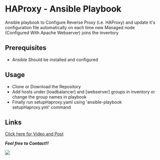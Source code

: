 # HAProxy - Ansible Playbook

Ansible playbook to Configure Reverse Proxy (i.e. HAProxy) and update it's configuration file automatically on each time new Managed node (Configured With Apache Webserver) joins the inventory

## Prerequisites- Ansible Should be installed and configured  

## Usage
- Clone or Download the Repository  
- Add hosts under [loadbalancer] and [webserver] groups in inventory or change the group names in playbook
- Finally run setupHaproxy.yaml using 'ansible-playbook setupHaproxy.yml' command  

## Links

[Click here for Video and Post](https://www.linkedin.com/posts/amanjhagrolia143_vimaldaga-righteducation-educationredefine-activity-6780695571222052864-rnL_)
  
***Feel free to Contact!!***

<a href="https://www.linkedin.com/in/amanjhagrolia143" target="_blank"> <img src="https://img.shields.io/badge/LinkedIn-0077B5?style=for-the-badge&logo=linkedin&logoColor=white" /> </a> 
